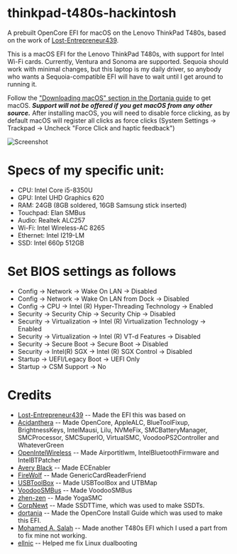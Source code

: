 # thinkpad-t480s-hackintosh

A prebuilt OpenCore EFI for macOS on the Lenovo ThinkPad T480s, based on the work of [Lost-Entrepreneur439](https://github.com/Lost-Entrepreneur439).

This is a macOS EFI for the Lenovo ThinkPad T480s, with support for Intel Wi-Fi cards. Currently, Ventura and Sonoma are supported. Sequoia should work with minimal changes, but this laptop is my daily driver, so anybody who wants a Sequoia-compatible EFI will have to wait until I get around to running it.

Follow the ["Downloading macOS" section in the Dortania guide](https://dortania.github.io/OpenCore-Install-Guide/installer-guide/) to get macOS. ***Support will not be offered if you get macOS from any other source.*** After installing macOS, you will need to disable force clicking, as by default macOS will register all clicks as force clicks (System Settings -> Trackpad -> Uncheck "Force Click and haptic feedback")

![Screenshot](https://github.com/WCBROW01/thinkpad-t480s-hackintosh/blob/main/untitled.png)

# Specs of my specific unit:
- CPU: Intel Core i5-8350U
- GPU: Intel UHD Graphics 620
- RAM: 24GB (8GB soldered, 16GB Samsung stick inserted)
- Touchpad: Elan SMBus
- Audio: Realtek ALC257
- Wi-Fi: Intel Wireless-AC 8265
- Ethernet: Intel I219-LM
- SSD: Intel 660p 512GB

# Set BIOS settings as follows
- Config -> Network -> Wake On LAN -> Disabled
- Config -> Network -> Wake On LAN from Dock -> Disabled
- Config -> CPU -> Intel (R) Hyper-Threading Technology -> Enabled
- Security -> Security Chip -> Security Chip -> Disabled
- Security -> Virtualization -> Intel (R) Virtualization Technology -> Enabled
- Security -> Virtualization -> Intel (R) VT-d Features -> Disabled
- Security -> Secure Boot -> Secure Boot -> Disabled
- Security -> Intel(R) SGX -> Intel (R) SGX Control -> Disabled
- Startup -> UEFI/Legacy Boot -> UEFI Only
- Startup -> CSM Support -> No

# Credits
- [Lost-Entrepreneur439](https://github.com/Lost-Entrepreneur439) -- Made the EFI this was based on
- [Acidanthera](https://github.com/acidanthera) -- Made OpenCore, AppleALC, BlueToolFixup, BrightnessKeys, IntelMausi, Lilu, NVMeFix, SMCBatteryManager, SMCProcessor, SMCSuperIO, VirtualSMC, VoodooPS2Controller and WhateverGreen
- [OpenIntelWireless](https://github.com/OpenIntelWireless) -- Made Airportitlwm, IntelBluetoothFirmware and IntelBTPatcher
- [Avery Black](https://github.com/1Revenger1) -- Made ECEnabler
- [FireWolf](https://github.com/0xFireWolf) -- Made GenericCardReaderFriend
- [USBToolBox](https://github.com/USBToolBox) -- Made USBToolBox and UTBMap
- [VoodooSMBus](https://github.com/VoodooSMBus) -- Made VoodooSMBus
- [zhen-zen](https://github.com/zhen-zen) -- Made YogaSMC
- [CorpNewt](https://github.com/corpnewt) -- Made SSDTTime, which was used to make SSDTs.
- [dortania](https://github.com/dortania) -- Made the OpenCore Install Guide which was used to make this EFI.
- [Mohamed A. Salah](https://github.com/m4salah) -- Made another T480s EFI which I used a part from to fix mine not working.
- [ellnic](https://github.com/ellnic) -- Helped me fix Linux dualbooting
